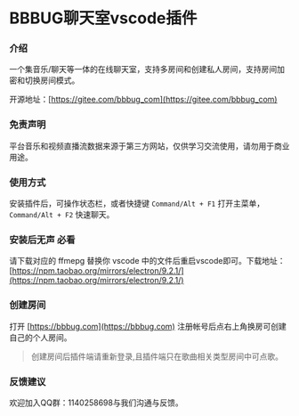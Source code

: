 <p align="left">
<h1>BBBUG聊天室vscode插件</h1>
</p>

### 介绍

一个集音乐/聊天等一体的在线聊天室，支持多房间和创建私人房间，支持房间加密和切换房间模式。

开源地址：[https://gitee.com/bbbug_com](https://gitee.com/bbbug_com)

### 免责声明

平台音乐和视频直播流数据来源于第三方网站，仅供学习交流使用，请勿用于商业用途。

### 使用方式

安装插件后，可操作状态栏，或者快捷键 ```Command/Alt + F1``` 打开主菜单， ```Command/Alt + F2``` 快速聊天。

### 安装后无声 必看

请下载对应的 ffmepg 替换你 vscode 中的文件后重启vscode即可。下载地址： [https://npm.taobao.org/mirrors/electron/9.2.1/](https://npm.taobao.org/mirrors/electron/9.2.1/)

### 创建房间

打开 [https://bbbug.com](https://bbbug.com) 注册帐号后点右上角换房可创建自己的个人房间。

> 创建房间后插件端请重新登录,且插件端只在歌曲相关类型房间中可点歌。


### 反馈建议

欢迎加入QQ群：1140258698与我们沟通与反馈。